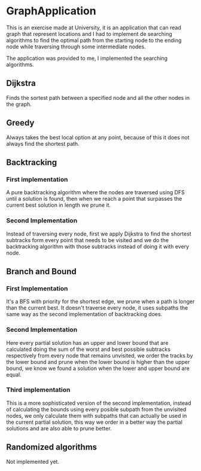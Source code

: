 # GraphApplication

This is an exercise made at University, it is an application that can read graph that represent locations and I had to implement de searching algorithms to find the optimal path from the starting node to the ending node while traversing through some intermediate nodes.

The application was provided to me, I implemented the searching algorithms.

## Dijkstra
Finds the sortest path between a specified node and all the other nodes in the graph.
## Greedy
Always takes the best local option at any point, because of this it does not always find the shortest path.
## Backtracking
### First implementation
A pure backtracking algorithm where the nodes are traversed using DFS until a solution is found, then when we reach a point that surpasses the current best solution in length we prune it.
### Second Implementation
Instead of traversing every node, first we apply Dijkstra to find the shortest subtracks form every point that needs to be visited and we do the backtracking algorithm with those subtracks instead of doing it with every node.
## Branch and Bound
### First Implementation
It's a BFS with priority for the shortest edge, we prune when a path is longer than the current best. It doesn't traverse every node, it uses subpaths the same way as the second implementation of backtracking does.
### Second Implementation
Here every partial solution has an upper and lower bound that are calculated doing the sum of the worst and best possible subtracks respectively from every node that remains unvisited, we order the tracks by the lower bound and prune when the lower bound is higher than the upper bound, we know we found a solution when the lower and upper bound are equal.
### Third implementation
This is a more sophisticated version of the second implementation, instead of calculating the bounds using every posible subpath from the unvisited nodes, we only calculate them with subpaths that can actually be used in the current partial solution, this way we order in a better way the partial solutions and are also able to prune better.
## Randomized algorithms
Not implemented yet.
